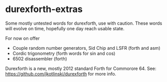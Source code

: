 # durexforth-extras
Some mostly untested words for durexforth, use with caution. 
These words will evolve on time, hopefully one day reach usable state.

For now on offer  
- Couple random number generators, Sid Chip and LSFR (forth and asm)
- Cordic trigonometry (forth words for sin and cos)
- 6502 disassembler (forth)

Durexforth is a new, mostly 2012 standard Forth for Commorore 64. 
See: https://github.com/jkotlinski/durexforth for more info.
